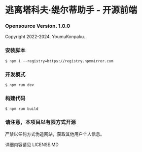 # 逃离塔科夫·缇尔蒂助手 - 开源前端

### Opensource Version. 1.0.0

Copyright 2022-2024, YoumuKonpaku.

### 安装脚本

```
$ npm i --registry=https://registry.npmmirror.com
```

### 开发模式

```
$ npm run dev
```

### 构建代码

```
$ npm run build
```

### 请注意，本项目以有限方式开源

严禁以任何方式伪造网站，获取其他用户个人信息。

详细内容请见 LICENSE.MD
